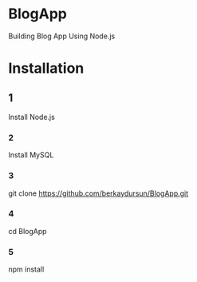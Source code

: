 # BlogApp
Building Blog App Using Node.js

# Installation
## 1
Install Node.js
### 2
Install MySQL
### 3
git clone https://github.com/berkaydursun/BlogApp.git
### 4
cd BlogApp
### 5
npm install
